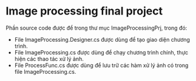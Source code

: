 # Image processing final project
 
Phần source code được để trong thư mục ImageProcessingPrj, trong đó:

* File ImageProcessing.Designer.cs được dùng để tạo giao diện chương trình.
* File ImageProcessing.cs được dùng để chạy chương trình chính, thực hiện các thao tác xử lý ảnh.
* File ProcessFunc.cs được dùng để lưu trữ các hàm xử lý ảnh có trong file ImageProcessing.cs.
